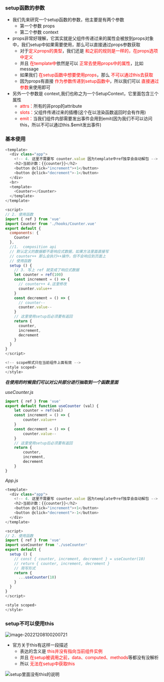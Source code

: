 ### setup函数的参数

- 我们先来研究一个setup函数的参数，他主要是有两个参数
  - 第一个参数 props
  - 第二个参数 context
- props非常好理解，它其实就是父组件传递过来的属性会被放到props对象中，我们setup中如果需要使用，那么可以直接通过props参数获取
  - 对于<font color="red">定义props的类型</font>，我们还是 <font color="red">和之前的规则是一样的，在props选项中定义</font>
  - 并且 <font color="red">在template中</font>依然是可以 <font color="red">正常去使用props中的属性</font>，比如message
  - 如果我们 <font color="red">在setup函数中想要使用props</font>，那么 <font color="red">不可以通过this去获取</font>
  - 因为props有直接 <font color="red">作为参数传递到setup函数中</font>，所以我们可以 <font color="red">直接通过参数</font>来使用即可
- 另外一个参数是 context,我们也称之为一个SetupContext，它里面包含三个属性
  - <font color="red">attrs：</font>所有的非prop的attribute
  - <font color="red">slots：</font>父组件传递过来的插槽(这个在以渲染函数返回时会有作用)
  - <font color="red">emit：</font>当我们组件内部需要发出事件会用到emit(因为我们不可以访问this，所以不可以通过this.$emit发出事件)

### 基本使用

```javascript
<template>
  <div class="app">
    <!-- 4. 这里不需要写 counter.value 因为template中ref独享会自动解包 -->
    <h2>当前计数：{{counter}}</h2>
    <button @click="increment">+1</button>
    <button @click="decrement">-1</button>
  </div>
  <br>
  <template>
    <Counter></Counter>
  </template>
</template>

<script>
// 2. 使用函数
import { ref } from 'vue'
import Counter from './hooks/Counter.vue'
export default {
  components: {
    Counter
  },
  //1.  composition api
  // 默认定义的数据都不是响应式数据，如果方法里面直接写
  // counter++ 那么会执行++操作，但不会响应到页面上
  // 使用函数
  setup () {
    // 3. 写上 ref 就变成了响应式数据
    let counter = ref(100)
    const increment = () => {
      // counter++ 4.这里修改
      counter.value++
    }
    const decrement = () => {
      // counter--
      counter.value--
    }
    // 这里使用setup后必须要有返回
    return {
      counter,
      increment,
      decrement
    }
  }
}
</script>

<!-- scope样式只在当前组件上面有效 -->
<style scoped>
</style>
```

***在使用的时候我们可以对公共部分进行抽取到一个函数里面***

*useCounter.js*

```javascript
import { ref } from 'vue'
export default function useCounter (val) {
	let counter = ref(val)
	const increment = () => {
		counter.value++
	}
	const decrement = () => {
		counter.value--
	}
	// 这里使用setup后必须要有返回
	return {
		counter,
		increment,
		decrement
	}
}
```

*App.js*

```javascript
<template>
  <div class="app">
    <!-- 4. 这里不需要写 counter.value 因为template中ref独享会自动解包 -->
    <h2>当前计数：{{counter}}</h2>
    <button @click="increment">+1</button>
    <button @click="decrement">-1</button>
  </div>
</template>

<script>
// 2. 使用函数
import { ref } from 'vue'
import useCounter from './useCounter'
export default {
  setup () {
    // const { counter, increment, decrement } = useCounter(10)
    // return { counter, increment, decrement }
    // 简写形式
    return {
      ...useCounter(10)
    }
  }
}
</script>

<style scoped>
</style>
```

### setup不可以使用this

![image-20221208100200721](http://zql.eu5.org/images/qlBlog_images/Vue%E5%9F%BA%E7%A1%80/26_Composition%20API/01_setup%E5%87%BD%E6%95%B0%E7%9A%84%E5%8F%82%E6%95%B0.assets/image-20221208100200721.png)

- 官方关于this有这样一段描述
  - 表达的含义是 <font color="red">this并没有指向当前组件实例</font>
  - 并且 <font color="red">在setup被调用之前，data、computed、methods</font>等都没有没解析
  - 所以 <font color="red">无法在setup中获取this</font>

![setup里面没有this的说明](D:/workspace/QiLongZhang/Vue/Q7Long/LEARN%2520VUEJS/04_learn_composition/src/img/%25E5%2585%25B3%25E4%25BA%258Esetup%25E9%2587%258C%25E9%259D%25A2%25E6%25B2%25A1%25E6%259C%2589this%25E7%259A%2584%25E8%25AF%25B4%25E6%2598%258E.png)

